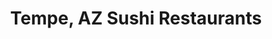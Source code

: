---
layout: city
title: Tempe, AZ Sushi Restaurants
permalink: /arizona/tempe/
stateAbbr: AZ
stateName: Arizona
cityName: Tempe

---